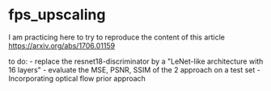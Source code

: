 # fps_upscaling
 I am practicing here to try to reproduce the content of this article https://arxiv.org/abs/1706.01159

to do:
	- replace the resnet18-discriminator by a "LeNet-like architecture with 16 layers"
	- evaluate the MSE, PSNR, SSIM of the 2 approach on a test set
	- Incorporating optical flow prior approach


